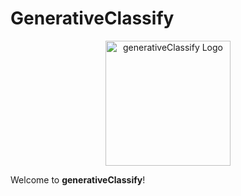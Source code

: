 # GenerativeClassify

<p align="center">
  <img src="classify/improved_classify/generativeClassify.svg" alt="generativeClassify Logo" width="200"/>
</p>

Welcome to **generativeClassify**! 
